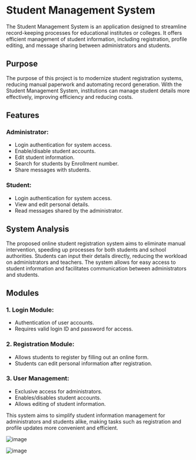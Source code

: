 # Student Management System #

The Student Management System is an application designed to streamline record-keeping processes for educational institutes or colleges. It offers efficient management of student information, including registration, profile editing, and message sharing between administrators and students.

## Purpose

The purpose of this project is to modernize student registration systems, reducing manual paperwork and automating record generation. With the Student Management System, institutions can manage student details more effectively, improving efficiency and reducing costs.

## Features

### Administrator:
- Login authentication for system access.
- Enable/disable student accounts.
- Edit student information.
- Search for students by Enrollment number.
- Share messages with students.

### Student:
- Login authentication for system access.
- View and edit personal details.
- Read messages shared by the administrator.

## System Analysis

The proposed online student registration system aims to eliminate manual intervention, speeding up processes for both students and school authorities. Students can input their details directly, reducing the workload on administrators and teachers. The system allows for easy access to student information and facilitates communication between administrators and students.

## Modules

### 1. Login Module:
- Authentication of user accounts.
- Requires valid login ID and password for access.

### 2. Registration Module:
- Allows students to register by filling out an online form.
- Students can edit personal information after registration.

### 3. User Management:
- Exclusive access for administrators.
- Enables/disables student accounts.
- Allows editing of student information.

This system aims to simplify student information management for administrators and students alike, making tasks such as registration and profile updates more convenient and efficient.

![image](https://github.com/PATHIKPATEL1/Student-Registration-System-App/assets/161973323/436e7786-3bfd-4b1b-8307-26640eab1d79)   



![image](https://github.com/PATHIKPATEL1/Student-Registration-System-App/assets/161973323/29d1ce2f-1037-4256-b593-c617d7eb82b3)


